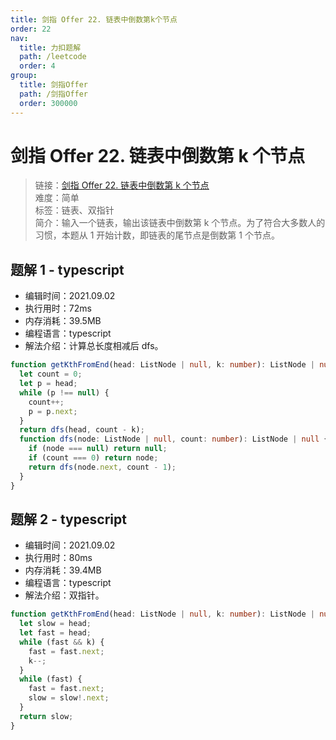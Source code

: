```yaml
---
title: 剑指 Offer 22. 链表中倒数第k个节点
order: 22
nav:
  title: 力扣题解
  path: /leetcode
  order: 4
group:
  title: 剑指Offer
  path: /剑指Offer
  order: 300000
---
```


# 剑指 Offer 22. 链表中倒数第 k 个节点

> 链接：[剑指 Offer 22. 链表中倒数第 k 个节点](https://leetcode-cn.com/problems/lian-biao-zhong-dao-shu-di-kge-jie-dian-lcof/)  
> 难度：简单  
> 标签：链表、双指针  
> 简介：输入一个链表，输出该链表中倒数第 k 个节点。为了符合大多数人的习惯，本题从 1 开始计数，即链表的尾节点是倒数第 1 个节点。

## 题解 1 - typescript

- 编辑时间：2021.09.02
- 执行用时：72ms
- 内存消耗：39.5MB
- 编程语言：typescript
- 解法介绍：计算总长度相减后 dfs。

```typescript
function getKthFromEnd(head: ListNode | null, k: number): ListNode | null {
  let count = 0;
  let p = head;
  while (p !== null) {
    count++;
    p = p.next;
  }
  return dfs(head, count - k);
  function dfs(node: ListNode | null, count: number): ListNode | null {
    if (node === null) return null;
    if (count === 0) return node;
    return dfs(node.next, count - 1);
  }
}
```

## 题解 2 - typescript

- 编辑时间：2021.09.02
- 执行用时：80ms
- 内存消耗：39.4MB
- 编程语言：typescript
- 解法介绍：双指针。

```typescript
function getKthFromEnd(head: ListNode | null, k: number): ListNode | null {
  let slow = head;
  let fast = head;
  while (fast && k) {
    fast = fast.next;
    k--;
  }
  while (fast) {
    fast = fast.next;
    slow = slow!.next;
  }
  return slow;
}
```
